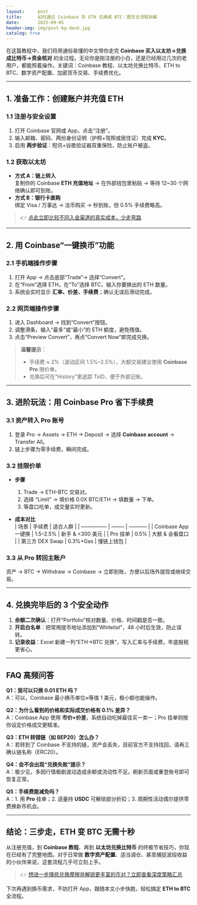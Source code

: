 ```yaml
---
layout:     post
title:      如何通过 Coinbase 将 ETH 兑换成 BTC：图文全流程拆解
date:       2025-09-05
header-img: img/post-bg-desk.jpg
catalog: true
---
```


在这篇教程中，我们将用通俗易懂的中文带你走完 **Coinbase 买入以太坊→兑换成比特币→资金核对** 的全过程。无论你是刚注册的小白，还是已经用过几次的老用户，都能照着操作。关键词：Coinbase 教程、以太坊兑换比特币、ETH to BTC、数字资产配置、加密货币交易、手续费优化。

---

## 1. 准备工作：创建账户并充值 ETH

### 1.1 注册与安全设置
1. 打开 Coinbase 官网或 App，点击“注册”。
2. 输入邮箱、密码、两份身份证明（护照+驾照或居住证）完成 **KYC**。
3. 启用 **两步验证**：短讯+谷歌验证器双重保险，防止账户被盗。

### 1.2 获取以太坊
- **方式 A：链上转入**  
  复制你的 Coinbase **ETH 充值地址** → 在外部钱包里粘贴 → 等待 12~30 个网络确认即可到账。  
- **方式 B：银行卡直购**  
  绑定 Visa / 万事达 → 法币购买 → 秒到账，但 0.5% 手续费略高。

> 👉 [点此立即比较不同入金渠道的真实成本，少走弯路](https://okxdog.com/)

---

## 2. 用 Coinbase“一键换币”功能

### 2.1 手机端操作步骤
1. 打开 App → 点击底部“Trade”→ 选择“Convert”。
2. 在“From”选择 ETH，在“To”选择 BTC，输入你要换出的 ETH 数量。
3. 系统会实时显示 **汇率、价差、手续费**；确认无误后滑动完成。

### 2.2 网页端操作步骤
1. 进入 Dashboard → 找到“Convert”按钮。
2. 调整滑条，输入“最多”或“最小”的 ETH 额度，避免残值。
3. 点击“Preview Convert”，再点“Convert Now”即完成兑换。

> **温馨提示**：  
> - 手续费 ≈ 2%（波动区间 1.5%–2.5%），大额交易建议使用 **Coinbase Pro** 限价单。  
> - 兑换后可在“History”里追踪 TxID，便于外部记账。

---

## 3. 进阶玩法：用 Coinbase Pro 省下手续费

### 3.1 资产转入 Pro 账号
1. 登录 Pro → Assets → ETH → Deposit → 选择 **Coinbase account** → Transfer All。
2. 链上步骤为零手续费，瞬间完成。

### 3.2 挂限价单
- **步骤**  
  1. Trade → ETH-BTC 交易对。  
  2. 选择 “Limit” → 填价格 0.0X BTC/ETH → 填数量 → 下单。  
  3. 等盘口吃单，成交量实时更新。

- **成本对比**  
  | 场景 | 手续费 | 适合人群 |
  | –––––––––– | ––––– | ––––––– |
  | Coinbase App 一键换 | 1.5–2.5% | 新手 & <300 美元 |
  | Pro 挂单 | 0.5% | 大额 & 会看盘口 |
  | 第三方 DEX Swap | 0.3%+Gas | 懂链上钱包 |

### 3.3 从 Pro 转回主账户
资产 → BTC → Withdraw → Coinbase → 立即到账，方便以后场外提现或继续交易。

---

## 4. 兑换完毕后的 3 个安全动作

1. **余额二次确认**：打开“Portfolio”核对数量、价格、时间戳是否一致。
2. **开启白名单**：把常用提币地址添加到“Whitelist”，48 小时后生效，防止误转。
3. **记录收益**：Excel 新建一列“ETH→BTC 兑换”，写入汇率与手续费，年底报税更省心。

---

## FAQ 高频问答

**Q1：我可以只换 0.01 ETH 吗？**  
A：可以，Coinbase 最小换币单位≈等值 1 美元，极小额也能操作。

**Q2：为什么看到的价格和实际成交价格有 0.1% 差异？**  
A：Coinbase App 使用 **市价+价差**，系统自动吃掉最佳买一卖一；Pro 挂单则按你设定价格成交更精准。

**Q3：ETH 转错链（如 BEP20）怎么办？**  
A：若转到了 Coinbase 不支持的链，资产会丢失，目前官方不支持找回，请再三确认链名称（ERC20）。

**Q4：会不会出现“兑换失败”提示？**  
A：极少见，多因行情极剧波动造成余额或流动性不足。刷新页面或重登账号即可恢复正常。

**Q5：手续费能减免吗？**  
A：1. 用 **Pro** 挂单；2. 适量持 **USDC** 可解锁部分折扣；3. 周期性活动偶尔提供零费换新币机会。

---

## 结论：三步走，ETH 变 BTC 无需十秒

从注册充值，到 **Coinbase 教程**、再到 **以太坊兑换比特币** 的终极节省技巧，你现在已经有了完整地图。对于日常做 **数字资产配置**、适当调仓、甚至捕捉波段收益的小伙伴来说，这套流程几乎可立刻上手。

> 👉 [想进一步降低兑换摩擦并解锁更丰富的币对？立即查看深度策略汇总](https://okxdog.com/)

下次再遇到换币需求，不妨打开 App，跟随本文小步快跑，轻松搞定 **ETH to BTC** 全流程。